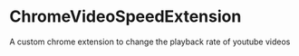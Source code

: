 # ChromeVideoSpeedExtension
A custom chrome extension to change the playback rate of youtube videos
